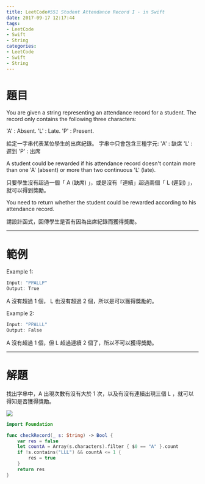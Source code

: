 ```yaml
---
title: LeetCode#551 Student Attendance Record I - in Swift
date: 2017-09-17 12:17:44
tags:
- LeetCode
- Swift
- String
categories:
- LeetCode
- Swift
- String
---
```


# 題目

You are given a string representing an attendance record for a student. The record only contains the following three characters:
 
'A' : Absent.
'L' : Late.
'P' : Present.


給定一字串代表某位學生的出席紀錄。 字串中只會包含三種字元:
'A' : 缺席
'L' : 遲到
'P' : 出席


A student could be rewarded if his attendance record doesn't contain more than one 'A' (absent) or more than two continuous 'L' (late).


只要學生沒有超過一個「 A (缺席) 」，或是沒有「連續」超過兩個「 L (遲到) 」，就可以得到獎勵。


You need to return whether the student could be rewarded according to his attendance record.

請設計函式，回傳學生是否有因為出席紀錄而獲得獎勵。

---

# 範例

Example 1:
``` swift
Input: "PPALLP"
Output: True
```
A 沒有超過 1 個， L 也沒有超過 2 個，所以是可以獲得獎勵的。

Example 2:
``` swift
Input: "PPALLL"
Output: False
```
A 沒有超過 1 個，但 L 超過連續 2 個了，所以不可以獲得獎勵。

---

# 解題

找出字串中，A 出現次數有沒有大於 1 次，以及有沒有連續出現三個 L ，就可以得知是否獲得獎勵。

![](leetcode-551/attendance.gif)

``` swift
import Foundation

func checkRecord(_ s: String) -> Bool {
    var res = false
    let countA = Array(s.characters).filter { $0 == "A" }.count
    if !s.contains("LLL") && countA <= 1 {
        res = true
    }
    return res
}
```

